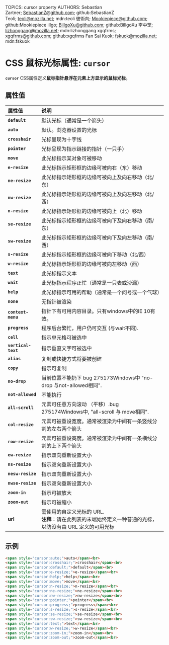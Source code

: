 TOPICS: cursor property
AUTHORS: Sebastian Zartner; SebastianZ@github.com; github:SebastianZ
         Teoli; teoli@mozilla.net; mdn:teoli
         彼術向; Mookiepiece@github.com; github:Mookiepiece
         illgo; BillgoXu@github.com; github:BillgoXu
         李中罡; lizhonggang@mozilla.net; mdn:lizhonggang
         xgqfrms; xgqfrms@github.com; github:xgqfrms
         Fan Sai Kuok; fskuok@mozilla.net; mdn:fskuok

# CSS 鼠标光标属性: `cursor`

**`cursor`** CSS属性定义**鼠标指针悬浮在元素上方显示的鼠标光标**。

## 属性值

| 属性值 | 说明 |
| :--- | :--- |
| **`default`** | 默认光标（通常是一个箭头）|
| **`auto`** | 默认。浏览器设置的光标 |
| **`crosshair`** | 光标呈现为十字线 |
| **`pointer`** | 光标呈现为指示链接的指针（一只手）|
| **`move`** | 此光标指示某对象可被移动 |
| **`e-resize`** | 此光标指示矩形框的边缘可被向右（东）移动 |
| **`ne-resize`** | 此光标指示矩形框的边缘可被向上及向右移动（北/东）|
| **`nw-resize`** | 此光标指示矩形框的边缘可被向上及向左移动（北/西）|
| **`n-resize`** | 此光标指示矩形框的边缘可被向上（北）移动 |
| **`se-resize`** | 此光标指示矩形框的边缘可被向下及向右移动（南/东）|
| **`sw-resize`** | 此光标指示矩形框的边缘可被向下及向左移动（南/西）|
| **`s-resize`** | 此光标指示矩形框的边缘可被向下移动（北/西）|
| **`w-resize`** | 此光标指示矩形框的边缘可被向左移动（西）|
| **`text`** | 此光标指示文本 |
| **`wait`** | 此光标指示程序正忙（通常是一只表或沙漏）|
| **`help`** | 此光标指示可用的帮助（通常是一个问号或一个气球）|
| **`none`** | 无指针被渲染
| **`context-menu`** | 指针下有可用内容目录。只有windows中的IE 10有效。|
| **`progress`** | 程序后台繁忙，用户仍可交互 (与wait不同).
| **`cell`** | 指示单元格可被选中 |
| **`vertical-text`** | 指示垂直文字可被选中 |
| **`alias`** | 复制或快捷方式将要被创建 |
| **`copy`** | 指示可复制 |
| **`no-drop`** | 当前位置不能扔下 bug 275173Windows中 "no-drop 与not-allowed相同". |
| **`not-allowed`** | 不能执行 |
| **`all-scroll`** | 元素可任意方向滚动 （平移）.bug 275174Windows中, "all-scroll 与 move相同". |
| **`col-resize`** | 元素可被重设宽度。通常被渲染为中间有一条竖线分割的左右两个箭头 |
| **`row-resize`** | 元素可被重设高度。通常被渲染为中间有一条横线分割的上下两个箭头
| **`ew-resize`** | 指示双向重新设置大小 |
| **`ns-resize`** | 指示双向重新设置大小 |
| **`nesw-resize`** | 指示双向重新设置大小 |
| **`nwse-resize`** | 指示双向重新设置大小  |
| **`zoom-in`** | 指示可被放大 |
| **`zoom-out`** | 指示可被缩小 |
| **url** | 需使用的自定义光标的 URL.<br>**注释**：请在此列表的末端始终定义一种普通的光标，以防没有由 URL 定义的可用光标 |

## 示例

```html
<span style="cursor:auto;">auto</span><br>
<span style="cursor:crosshair;">crosshair</span><br>
<span style="cursor:default;">default</span><br>
<span style="cursor:e-resize;">e-resize</span><br>
<span style="cursor:help;">help</span><br>
<span style="cursor:move;">move</span><br>
<span style="cursor:n-resize;">n-resize</span><br>
<span style="cursor:ne-resize;">ne-resize</span><br>
<span style="cursor:nw-resize;">nw-resize</span><br>
<span style="cursor:pointer;">pointer</span><br>
<span style="cursor:progress;">progress</span><br>
<span style="cursor:s-resize;">s-resize</span><br>
<span style="cursor:se-resize;">se-resize</span><br>
<span style="cursor:sw-resize;">sw-resize</span><br>
<span style="cursor:text;">text</span><br>
<span style="cursor:w-resize;">w-resize</span><br>
<span style="cursor:zoom-in;">zoom-in</span><br>
<span style="cursor:zoom-out;">zoom-out</span><br>
```
